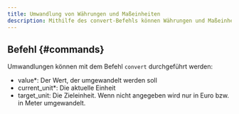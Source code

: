 ```yaml
---
title: Umwandlung von Währungen und Maßeinheiten
description: Mithilfe des convert-Befehls können Währungen und Maßeinheiten umgewandelt werden.
---
```


## Befehl {#commands}

Umwandlungen können mit dem Befehl `convert` durchgeführt werden:

- value*: Der Wert, der umgewandelt werden soll
- current_unit*: Die aktuelle Einheit
- target_unit: Die Zieleinheit. Wenn nicht angegeben wird nur in Euro bzw. in Meter umgewandelt.
